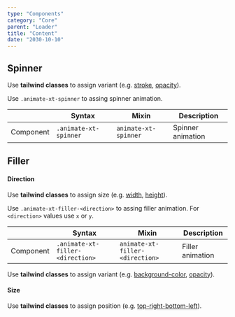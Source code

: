 ```yaml
---
type: "Components"
category: "Core"
parent: "Loader"
title: "Content"
date: "2030-10-10"
---
```


## Spinner

Use **tailwind classes** to assign variant (e.g. [stroke](https://tailwindcss.com/docs/stroke), [opacity](https://tailwindcss.com/docs/opacity)).

Use `.animate-xt-spinner` to assing spinner animation.

<div class="xt-overflow-sub overflow-y-hidden overflow-x-scroll my-5 xt-my-auto w-full">

|                      | Syntax                          | Mixin            | Description                   |
| ----------------------- | ----------------------------------------- | -----------------------------| ----------------------------- |
| Component                  | `.animate-xt-spinner`                     | `animate-xt-spinner`                | Spinner animation            |

</div>

<demo>
  <demoinline src="demos/components/loader/spinner">
  </demoinline>
  <demoinline src="demos/components/loader/spinner-inverse">
  </demoinline>
</demo>

## Filler

#### Direction

Use **tailwind classes** to assign size (e.g. [width](https://tailwindcss.com/docs/width), [height](https://tailwindcss.com/docs/height)).

Use `.animate-xt-filler-<direction>` to assing filler animation. For `<direction>` values use `x` or `y`.

<div class="xt-overflow-sub overflow-y-hidden overflow-x-scroll my-5 xt-my-auto w-full">

|                      | Syntax                          | Mixin            | Description                   |
| ----------------------- | ----------------------------------------- | -----------------------------| ----------------------------- |
| Component                  | `.animate-xt-filler-<direction>`                     | `animate-xt-filler-<direction>`                | Filler animation            |

</div>

Use **tailwind classes** to assign variant (e.g. [background-color](https://tailwindcss.com/docs/background-color), [opacity](https://tailwindcss.com/docs/opacity)).

<demo>
  <demoinline src="demos/components/loader/filler-x">
  </demoinline>
  <demoinline src="demos/components/loader/filler-y">
  </demoinline>
  <demoinline src="demos/components/loader/filler-inverse">
  </demoinline>
</demo>

#### Size

Use **tailwind classes** to assign position (e.g. [top-right-bottom-left](https://tailwindcss.com/docs/top-right-bottom-left)).

<demo>
  <demoinline src="demos/components/loader/filler-size-x">
  </demoinline>
  <demoinline src="demos/components/loader/filler-size-top">
  </demoinline>
  <demoinline src="demos/components/loader/filler-size-bottom">
  </demoinline>
</demo>

<demo>
  <demoinline src="demos/components/loader/filler-size-y">
  </demoinline>
  <demoinline src="demos/components/loader/filler-size-left">
  </demoinline>
  <demoinline src="demos/components/loader/filler-size-right">
  </demoinline>
</demo>

